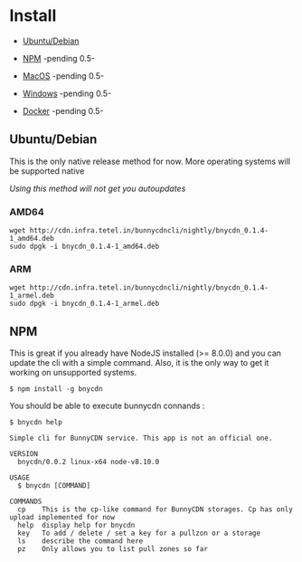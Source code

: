 # Install

- [Ubuntu/Debian]()

- [NPM]() -pending 0.5-

- [MacOS]() -pending 0.5-

- [Windows]() -pending 0.5-

- [Docker]() -pending 0.5-


## Ubuntu/Debian
This is the only native release method for now. More operating systems will be supported native

*Using this method will not get you autoupdates*

### AMD64
```console
wget http://cdn.infra.tetel.in/bunnycdncli/nightly/bnycdn_0.1.4-1_amd64.deb
sudo dpgk -i bnycdn_0.1.4-1_amd64.deb 
```

### ARM
```console
wget http://cdn.infra.tetel.in/bunnycdncli/nightly/bnycdn_0.1.4-1_armel.deb
sudo dpgk -i bnycdn_0.1.4-1_armel.deb 
```


## NPM
This is great if you already have NodeJS installed (>= 8.0.0) and you can update the cli with a simple command.
Also, it is the only way to get it working on unsupported systems.

```console
$ npm install -g bnycdn
```


You should be able to execute bunnycdn connands :
```console
$ bnycdn help

Simple cli for BunnyCDN service. This app is not an official one.

VERSION
  bnycdn/0.0.2 linux-x64 node-v8.10.0

USAGE
  $ bnycdn [COMMAND]

COMMANDS
  cp    This is the cp-like command for BunnyCDN storages. Cp has only upload implemented for now
  help  display help for bnycdn
  key   To add / delete / set a key for a pullzon or a storage
  ls    describe the command here
  pz    Only allows you to list pull zones so far


```
